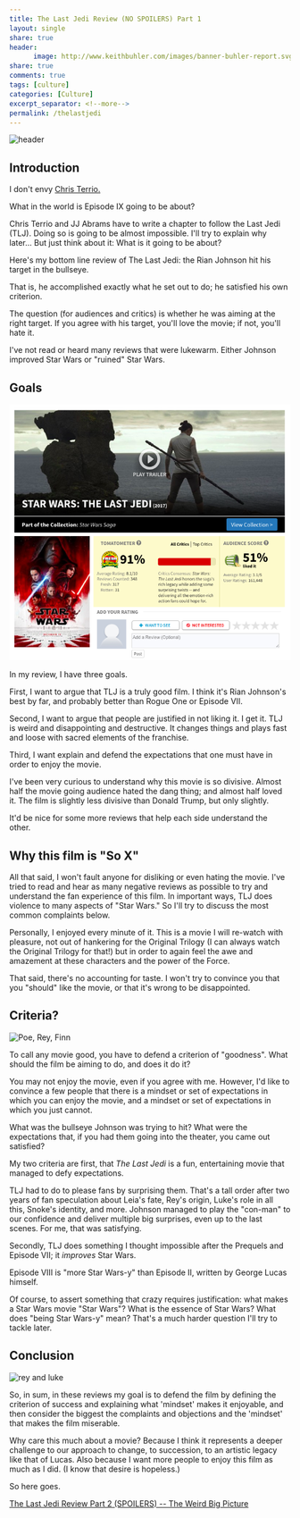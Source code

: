 ```yaml
---
title: The Last Jedi Review (NO SPOILERS) Part 1
layout: single
share: true
header:
      image: http://www.keithbuhler.com/images/banner-buhler-report.svg
share: true
comments: true
tags: [culture]
categories: [Culture]
excerpt_separator: <!--more-->
permalink: /thelastjedi
---
```


![header](http://starwarsblog.starwars.com/wp-content/uploads/2017/01/sw-the-last-jedi-tall-B.jpg)


## Introduction

I don't envy [Chris Terrio.](http://www.imdb.com/name/nm0006516/) 

What in the world is Episode IX going to be about? 

Chris Terrio and JJ Abrams have to write a chapter to follow the Last Jedi (TLJ). Doing so is going to be almost impossible. I'll try to explain why later... But just think about it: What is it going to be about? 

Here's my bottom line review of The Last Jedi: the Rian Johnson hit his target in the bullseye. 

That is, he accomplished exactly what he set out to do; he satisfied his own criterion. 

The question (for audiences and critics) is whether he was aiming at the right target. If you agree with his target, you'll love the movie; if not, you'll hate it. 

I've not read or heard many  reviews that were lukewarm. Either Johnson improved Star Wars or "ruined" Star Wars. 

## Goals
![TLJ ratiings](/images/lastjedi5050.png)


In my review, I have three goals.

First, I want to argue that TLJ is a truly good film. I think it's Rian Johnson's best by far, and probably better than Rogue One or Episode VII. 

Second, I want to argue that people are justified in not liking it. I get it. TLJ is weird and disappointing and destructive. It changes things and plays fast and loose with sacred elements of the franchise. 

Third, I want explain and defend the expectations that one must have in order to enjoy the movie. 


I've been very curious to understand why this movie is so divisive.   Almost half the movie going audience hated the dang thing; and almost half loved it.  The film is slightly less divisive than Donald Trump, but only slightly. 

It'd be nice for some more reviews that help each side understand the other. 


## Why this film is "So X"

All that said, I won't fault anyone for disliking or even hating the movie. I've tried to read and hear as many negative reviews as possible to try and understand the fan experience of this film. In important ways, TLJ does violence to many aspects of "Star Wars." So I'll try to discuss the most common complaints below. 

Personally, I enjoyed every minute of it. This is a movie I will re-watch with pleasure, not out of hankering for the Original Trilogy (I can always watch the Original Trilogy for that!) but in order to again feel the awe and amazement at these characters and the power of the Force.

That said, there's no accounting for taste. I won't try to convince you that you "should" like the movie, or that it's wrong to be disappointed. 


## Criteria?

![Poe, Rey, Finn](https://i0.wp.com/media2.slashfilm.com/slashfilm/wp/wp-content/images/star-wars-the-last-jedi-poe-rey-and-finn1.jpg)

To call any movie good, you have to defend a criterion of "goodness". What should the film be aiming to do, and does it do it? 

You may not enjoy the movie, even if you agree with me. However, I'd like to convince a few people that there is a mindset or set of expectations in which you can enjoy the movie, and a mindset or set of expectations in which you just cannot. 

What was the bullseye Johnson was trying to hit? What were the expectations that, if you had them going into the theater, you came out satisfied? 

My two criteria are first, that *The Last Jedi* is a fun, entertaining movie that managed to defy expectations. 

TLJ had to do to please fans by surprising them. That's a tall order after two years of fan speculation about Leia's fate, Rey's origin, Luke's role in all this, Snoke's identity, and more. Johnson managed to play the "con-man" to our confidence and deliver multiple big surprises, even up to the last scenes. For me, that was satisfying. 

Secondly, TLJ does something I thought impossible after the Prequels and Episode VII; it *improves* Star Wars. 

Episode VIII is "more Star Wars-y" than Episode II, written by George Lucas himself.

Of course, to assert something that crazy requires justification: what makes a Star Wars movie "Star Wars"? What is the essence of Star Wars? What does "being Star Wars-y" mean? That's a much harder question I'll try to tackle later. 



## Conclusion

![rey and luke](https://encrypted-tbn0.gstatic.com/images?q=tbn:ANd9GcT5x9CHNBp2kaVJdHHWu4r1laf_TIjNTI5yflDbUWm6s9jsMUum1w)

So, in sum, in these reviews my goal is to defend the film by defining the criterion of success and explaining what 'mindset' makes it enjoyable, and then consider the biggest the complaints and objections and the 'mindset' that makes the film miserable. 

Why care this much about a movie? Because I think it represents a deeper challenge to our approach to change, to succession, to an artistic legacy like that of Lucas. Also because I want more people to enjoy this film as much as I did. (I know that desire is hopeless.)

So here goes.  

[The Last Jedi Review Part 2 (SPOILERS) -- The Weird Big Picture]()